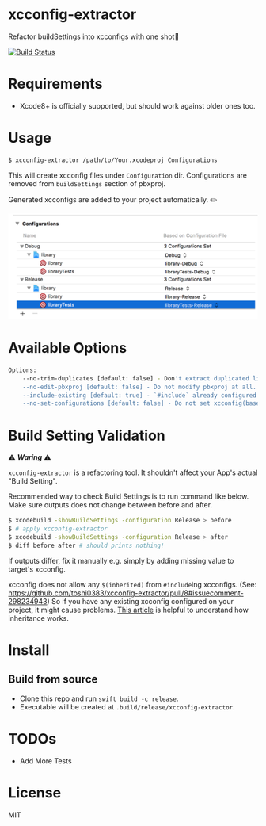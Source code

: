 # xcconfig-extractor
Refactor buildSettings into xcconfigs with one shot🚀

[![Build Status](https://www.bitrise.io/app/9823e204182ddb41.svg?token=hychUqBHuvhZfzLLl2Ehiw&branch=master)](https://www.bitrise.io/app/9823e204182ddb41)

# Requirements
- Xcode8+ is officially supported, but should work against older ones too.

# Usage

```bash
$ xcconfig-extractor /path/to/Your.xcodeproj Configurations
```

This will create xcconfig files under `Configuration` dir. Configurations are removed from `buildSettings` section of pbxproj.

Generated xcconfigs are added to your project automatically. ✏️

![xcode's general tab](images/xcode-configuration-sample.png)

# Available Options
```bash
Options:
    --no-trim-duplicates [default: false] - Don't extract duplicated lines to common xcconfig files, simply map each buildSettings to one file.
    --no-edit-pbxproj [default: false] - Do not modify pbxproj at all.
    --include-existing [default: true] - `#include` already configured xcconfigs.
    --no-set-configurations [default: false] - Do not set xcconfig(baseConfigurationReference) in pbxproj. Ignored if `--no-edit-pbxproj` is true.
```

# Build Setting Validation
⚠️ ***Waring*** ⚠️

`xcconfig-extractor` is a refactoring tool. It shouldn't affect your App's actual "Build Setting".  

Recommended way to check Build Settings is to run command like below. Make sure outputs does not change between before and after.

```bash
$ xcodebuild -showBuildSettings -configuration Release > before
$ # apply xcconfig-extractor
$ xcodebuild -showBuildSettings -configuration Release > after
$ diff before after # should prints nothing!
```

If outputs differ, fix it manually e.g. simply by adding missing value to target's xcconfig.

xcconfig does not allow any `$(inherited)` from `#include`ing xcconfigs. (See: https://github.com/toshi0383/xcconfig-extractor/pull/8#issuecomment-298234943) So if you have any existing xcconfig configured on your project, it might cause problems.
[This article](https://pewpewthespells.com/blog/xcconfig_guide.html#BuildSettingInheritance) is helpful to understand how inheritance works.

# Install
## Build from source
- Clone this repo and run `swift build -c release`.  
- Executable will be created at `.build/release/xcconfig-extractor`.

# TODOs
- Add More Tests

# License
MIT
